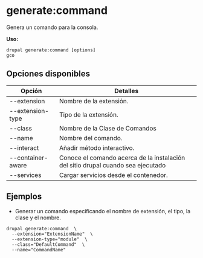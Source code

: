 # generate:command
Genera un comando para la consola.

**Uso:**
```
drupal generate:command [options]
gco
```

## Opciones disponibles
Opción | Detalles
-------|-------------
--extension | Nombre de la extensión.
--extension-type | Tipo de la extensión.
--class | Nombre de la Clase de Comandos
--name | Nombre del comando.
--interact | Añadir método interactivo.
--container-aware | Conoce el comando acerca de la instalación del sitio drupal cuando sea ejecutado
--services | Cargar servicios desde el contenedor.

## Ejemplos
* Generar un comando especificando el nombre de extensión, el tipo, la clase y el nombre.
```
drupal generate:command  \
  --extension="ExtensionName"  \
  --extension-type="module"  \
  --class="DefaultCommand"  \
  --name="CommandName"
```

